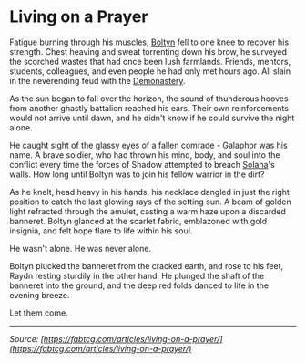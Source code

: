 # Living on a Prayer

Fatigue burning through his muscles, [Boltyn](../../heroes-of-rathe/boltyn-about.md) fell to one knee to recover his strength. Chest heaving and sweat torrenting down his brow, he surveyed the scorched wastes that had once been lush farmlands. Friends, mentors, students, colleagues, and even people he had only met hours ago. All slain in the neverending feud with the [Demonastery](../../regions/rathe/demonastery/demonastery.md).

As the sun began to fall over the horizon, the sound of thunderous hooves from another ghastly battalion reached his ears. Their own reinforcements would not arrive until dawn, and he didn't know if he could survive the night alone.

He caught sight of the glassy eyes of a fallen comrade - Galaphor was his name. A brave soldier, who had thrown his mind, body, and soul into the conflict every time the forces of Shadow attempted to breach [Solana](../../regions/rathe/solana/solana.md)'s walls. How long until Boltyn was to join his fellow warrior in the dirt?

As he knelt, head heavy in his hands, his necklace dangled in just the right position to catch the last glowing rays of the setting sun. A beam of golden light refracted through the amulet, casting a warm haze upon a discarded banneret. Boltyn glanced at the scarlet fabric, emblazoned with gold insignia, and felt hope flare to life within his soul.

He wasn't alone. He was never alone.

Boltyn plucked the banneret from the cracked earth, and rose to his feet, Raydn resting sturdily in the other hand. He plunged the shaft of the banneret into the ground, and the deep red folds danced to life in the evening breeze.

Let them come.

---

_Source: [https://fabtcg.com/articles/living-on-a-prayer/](https://fabtcg.com/articles/living-on-a-prayer/)_
